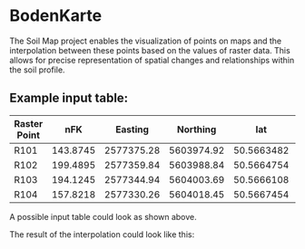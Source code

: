# BodenKarte

The Soil Map project enables the visualization of points on maps and the interpolation between these points based on the values of raster data. This allows for precise representation of spatial changes and relationships within the soil profile.

## Example input table:

| Raster Point | nFK      | Easting    | Northing   | lat        | lon        |
| ------------ | -------- | ---------- | ---------- | ---------- | ---------- |
| R101         | 143.8745 | 2577375.28 | 5603974.92 | 50.5663482 | 7.0914897  |
| R102         | 199.4895 | 2577359.84 | 5603988.84 | 50.5664754 | 7.09127465 |
| R103         | 194.1245 | 2577344.94 | 5604003.69 | 50.5666108 | 7.09106745 |
| R104         | 157.8218 | 2577330.26 | 5604018.45 | 50.5667454 | 7.09086332 |


A possible input table could look as shown above.

The result of the interpolation could look like this:

